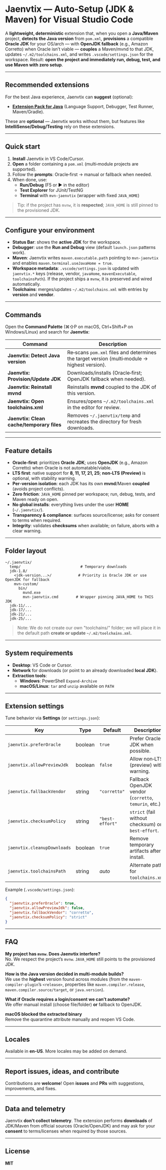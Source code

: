 # Jaenvtix — Auto‑Setup (JDK & Maven) for Visual Studio Code

A **lightweight, deterministic** extension that, when you open a **Java/Maven** project, **detects the Java version** from `pom.xml`, **provisions** a compatible **Oracle JDK** for your OS/arch — with **OpenJDK fallback** (e.g., Amazon Corretto) when Oracle isn’t viable — **couples** a Maven/mvnd to that JDK, updates `~/.m2/toolchains.xml`, and writes `.vscode/settings.json` for the workspace. Result: **open the project and immediately run, debug, test, and use Maven with zero setup**.

---

## Recommended extensions

For the best Java experience, Jaenvtix can **suggest** (optional):

- **[Extension Pack for Java](https://marketplace.cursorapi.com/items/?itemName=vscjava.vscode-java-pack)** (Language Support, Debugger, Test Runner, Maven/Gradle).

These are **optional** — Jaenvtix works without them, but features like **IntelliSense/Debug/Testing** rely on these extensions.

---

## Quick start

1. **Install** Jaenvtix in VS Code/Cursor.
2. **Open** a folder containing a `pom.xml` (multi‑module projects are supported).
3. Follow the **prompts**: Oracle‑first → manual or fallback when needed.
4. When done, use:
    - **Run/Debug** (F5 or ▶️ in the editor)
    - **Test Explorer** for JUnit/TestNG
    - **Terminal** with `mvn-jaenvtix` (wrapper with fixed `JAVA_HOME`)

> Tip: if the project has `mvnw`, it is **respected**; `JAVA_HOME` is still pinned to the provisioned JDK.

---

## Configure your environment

- **Status Bar**: shows the **active JDK** for the workspace.
- **Debugger**: use the **Run and Debug** view (default `launch.json` patterns work).
- **Maven**: Jaenvtix writes `maven.executable.path` pointing to `mvn-jaenvtix` and enables `maven.terminal.useJavaHome = true`.
- **Workspace metadata**: `.vscode/settings.json` is updated with `jaenvtix.*` keys (release, vendor, `javaHome`, `mavenExecutable`, `toolchainsPath`). If the project ships a `mvnw`, it is preserved and wired automatically.
- **Toolchains**: merges/updates `~/.m2/toolchains.xml` with entries by **version** and **vendor**.

---

## Commands

Open the **Command Palette** (⌘⇧P on macOS, Ctrl+Shift+P on Windows/Linux) and search for **Jaenvtix**:

| Command | Description |
|---|---|
| **Jaenvtix: Detect Java version** | Re‑scans `pom.xml` files and determines the target version (multi‑module → highest version). |
| **Jaenvtix: Provision/Update JDK** | Downloads/installs (Oracle‑first; OpenJDK fallback when needed). |
| **Jaenvtix: Reinstall mvnd** | Reinstalls **mvnd** coupled to the JDK of this version. |
| **Jaenvtix: Open toolchains.xml** | Ensures/opens `~/.m2/toolchains.xml` in the editor for review. |
| **Jaenvtix: Clean cache/temporary files** | Removes `~/.jaenvtix/temp` and recreates the directory for fresh downloads. |

---

## Feature details

- **Oracle‑first**: prioritizes **Oracle JDK**; uses **OpenJDK** (e.g., Amazon Corretto) when Oracle is not automatable/viable.
- **LTS first**: native support for **8, 11, 17, 21, 25**; **non‑LTS (Preview)** is optional, with stability warning.
- **Per‑version isolation**: each JDK has its own **mvnd**/Maven **coupled** (avoids project conflicts).
- **Zero friction**: `JAVA_HOME` pinned per workspace; run, debug, tests, and Maven ready on open.
- **No global installs**: everything lives under the user **HOME** (`~/.jaenvtix/`).
- **Transparency & compliance**: surfaces source/license; asks for consent to terms when required.
- **Integrity**: validates **checksums** when available; on failure, aborts with a clear warning.

---

## Folder layout

```
~/.jaenvtix/
  temp/                           # Temporary downloads
  jdk-1.8/
    <jdk-version...>/            # Priority is Oracle JDK or use OpenJDK for fallback
    mvn-custom/
      bin/
        mvnd.exe
        mvn-jaenvtix.cmd        # Wrapper pinning JAVA_HOME to THIS JDK
  jdk-11/...
  jdk-17/...
  jdk-21/...
  jdk-25/...
```

> Note: We do not create our own "toolchains/" folder; we will place it in the default path **create or update `~/.m2/toolchains.xml`**.

---

## System requirements

- **Desktop**: VS Code or Cursor.
- **Network** for downloads (or point to an already downloaded **local JDK**).
- **Extraction tools**:
    - **Windows**: PowerShell `Expand-Archive`
    - **macOS/Linux**: `tar` and `unzip` available on `PATH`

---

## Extension settings

Tune behavior via **Settings** (or `settings.json`):

| Key | Type | Default | Description |
|---|---|---|---|
| `jaenvtix.preferOracle` | boolean | `true` | Prefer Oracle JDK when possible. |
| `jaenvtix.allowPreviewJdk` | boolean | `false` | Allow non‑LTS (preview) with warning. |
| `jaenvtix.fallbackVendor` | string | `"corretto"` | Fallback OpenJDK vendor (`corretto`, `temurin`, etc.). |
| `jaenvtix.checksumPolicy` | string | `"best-effort"` | `strict` (fail without checksum) or `best-effort`. |
| `jaenvtix.cleanupDownloads` | boolean | `true` | Remove temporary artifacts after install. |
| `jaenvtix.toolchainsPath` | string | _auto_ | Alternate path for `toolchains.xml`.

Example (`.vscode/settings.json`):

```json
{
  "jaenvtix.preferOracle": true,
  "jaenvtix.allowPreviewJdk": false,
  "jaenvtix.fallbackVendor": "corretto",
  "jaenvtix.checksumPolicy": "strict"
}
```

---

## FAQ

**My project has `mvnw`. Does Jaenvtix interfere?**  
No. We respect the project’s `mvnw`. `JAVA_HOME` still points to the provisioned JDK.

**How is the Java version decided in multi‑module builds?**  
We use the **highest** version found across modules (from the `maven-compiler-plugin`’s `<release>`, properties like `maven.compiler.release`, `maven.compiler.source/target`, or `java.version`).

**What if Oracle requires a login/consent we can’t automate?**  
We offer manual install (choose file/folder) **or** fallback to OpenJDK.

**macOS blocked the extracted binary**  
Remove the quarantine attribute manually and reopen VS Code.

---

## Locales

Available in **en-US**. More locales may be added on demand.

---

## Report issues, ideas, and contribute

Contributions are **welcome**! Open **issues** and **PRs** with suggestions, improvements, and fixes.

---

## Data and telemetry

Jaenvtix **don't collect telemetry**. The extension performs **downloads** of JDK/Maven from official sources (Oracle/OpenJDK) and may ask for your **consent** to terms/licenses when required by those sources.

---

## License

**MIT**

